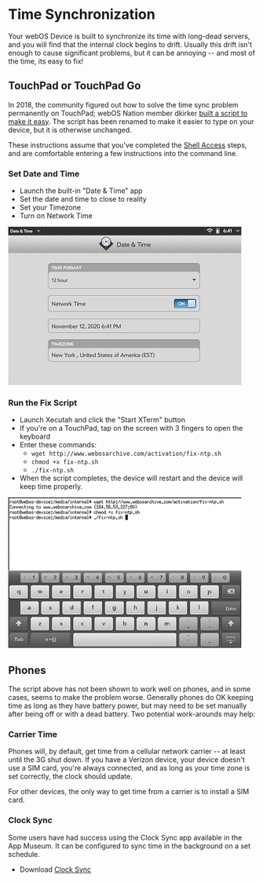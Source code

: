 # Time Synchronization

Your webOS Device is built to synchronize its time with long-dead servers, and you will find that the internal clock begins to drift. Usually this drift isn't enough to cause significant problems, but it can be annoying -- and most of the time, its easy to fix!

## TouchPad or TouchPad Go

In 2018, the community figured out how to solve the time sync problem permanently on TouchPad; webOS Nation member dkirker [built a script to make it easy](https://forums.webosnation.com/hp-touchpad/331734-network-time-not-keeping-clocks-accurate-2.html). The script has been renamed to make it easier to type on your device, but it is otherwise unchanged.

These instructions assume that you've completed the [Shell Access](bash.md) steps, and are comfortable entering a few instructions into the command line.

### Set Date and Time
* Launch the built-in "Date & Time" app
* Set the date and time to close to reality
* Set your Timezone
* Turn on Network Time

![Date & Time](images/datetime.png)

### Run the Fix Script

* Launch Xecutah and click the "Start XTerm" button
* If you're on a TouchPad, tap on the screen with 3 fingers to open the keyboard
* Enter these commands:
    + `wget http://www.webosarchive.com/activation/fix-ntp.sh`
    + `chmod +x fix-ntp.sh`
    + `./fix-ntp.sh`
* When the script completes, the device will restart and the device will keep time properly.

![Fix NTP Sync](images/fix-ntp.png)

## Phones

The script above has not been shown to work well on phones, and in some cases, seems to make the problem worse. Generally phones do OK keeping time as long as they have battery power, but may need to be set manually after being off or with a dead battery. Two potential work-arounds may help:

### Carrier Time

Phones will, by default, get time from a cellular network carrier -- at least until the 3G shut down. If you have a Verizon device, your device doesn't use a SIM card, you're always connected, and as long as your time zone is set correctly, the clock should update.

For other devices, the only way to get time from a carrier is to install a SIM card.

### Clock Sync

Some users have had success using the Clock Sync app available in the App Museum. It can be configured to sync time in the background on a set schedule.

* Download [Clock Sync](http://appcatalog.webosarchive.com/showMuseumDetails.php?search=clock+sync&app=1819)
